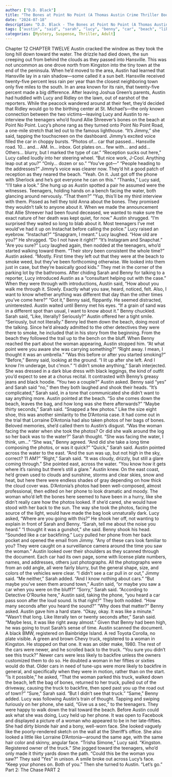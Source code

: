 ```yaml
---
author: ["D.D. Black"]
title: "The Bones at Point No Point (A Thomas Austin Crime Thriller Book 1) - Chapter 13"
date: "2024-07-18"
description: "D.D. Black - The Bones at Point No Point (A Thomas Austin Crime Thriller Book 1)"
tags: ["austin", "said", "sarah", "lucy", "benny", "car", "beach", "like", "phone", "woman", "water", "photo", "teenager", "time", "truck", "long", "around", "would", "bone", "point", "jimmy", "right", "asked", "looked", "know"]
categories: [Mystery, Suspense, Thriller, Adult]
---
```


Chapter 12
CHAPTER TWELVE
Austin cracked the window as they took the long hill down toward the water. The drizzle had died down, the sun creeping out from behind the clouds as they passed into Hansville. This was not uncommon as one drove north from Kingston into the tiny town at the end of the peninsula. When he’d moved to the area, Austin had learned that Hansville lay in a rain shadow—some called it a sun belt. Hansville received twenty-five percent less rain per year than the closest neighboring town only five miles to the south. In an area known for its rain, that twenty-five percent made a big difference.
After leaving Joshua Green’s parents, Austin had huddled with Lucy and Ridley on the lawn, out of earshot of the reporters. While the peacock wandered around at their feet, they’d decided that Ridley would go to the birthing center at St. Michael’s—the only known connection between the two victims—leaving Lucy and Austin to re-interview the teenagers who’d found Allie Shreever’s bones on the beach at Point No Point.
Lucy’s phone rang as they turned onto Point No Point Road, a one-mile stretch that led out to the famous lighthouse. “It’s Jimmy,” she said, tapping the touchscreen on the dashboard.
Jimmy’s excited voice filled the car in choppy bursts. “Photos of… car that passed… Hansville road. 10… and… AM. In… inbox. Got plates on… few with… and add… Others… blurry, but I marked the type of car.”
“Reception sucks out here,” Lucy called loudly into her steering wheel. “But nice work, J-Cool. Anything leap out at you?”
“Only… dozen or so.”
“You’ve got—”
“People heading to the addresses?” Jimmy’s voice was clearer now. They’d hit a good patch of reception as they neared the beach. “Yeah. On it. Just got off the phone with Sherlock and he’s got everyone he can on this.”
“Thanks,” Lucy said, “I’ll take a look.” She hung up as Austin spotted a pair he assumed were the witnesses. Teenagers, holding hands on a bench facing the water, both glancing around nervously. “That them?”
“Yup, this’ll be my third interview with them. Pissed as hell they told Anna about the bones. They promised they wouldn’t talk to anyone about it. When we made the announcement that Allie Shreever had been found deceased, we wanted to make sure the exact nature of her death was kept quiet, for now.”
Austin shrugged. “I’m surprised they waited so long to blab about it. Most teenagers I’ve met would’ve had it up on Instachat before calling the police.”
Lucy raised an eyebrow. “Instachat?”
“Snapgram, I meant.”
Lucy laughed. “How old are you?”
He shrugged. “Do I not have it right?”
“It’s Instagram and Snapchat.”
“Are you sure?”
Lucy laughed again, then nodded at the teenagers, who’d started walking toward them.
“Their story been consistent the whole time?” Austin asked.
“Mostly. First time they left out that they were at the beach to smoke weed, but they’ve been forthcoming otherwise. We looked into them just in case, but they’re basically good kids.”
They met in the corner of the parking lot by the bathrooms. After chiding Sarah and Benny for talking to a reporter, Lucy introduced Austin as a “consultant helping out with the case.”
When they were through with introductions, Austin said, “How about you walk me through it. Slowly. Exactly what you saw, heard, noticed, felt. Also, I want to know whether anything was different that day than the other times you’ve come here?”
“Got it,” Benny said, flippantly. He seemed distracted, uninterested.
Austin waited until Benny met his eyes. “If a grain of sand was in a different spot than usual, I want to know about it.”
Benny chuckled.
Sarah said, “Like, literally? Seriously?”
Austin offered her a tight smile. “Seriously, but not literally.”
Benny led them down the beach, doing most of the talking. Since he’d already admitted to the other detectives they were there to smoke, he included that in his story from the beginning. From the beach they followed the trail up to the bench on the bluff.
When Benny reached the part about the woman appearing, Austin stopped him. “At what point were you aware she was carrying something?”
“Right away. I mean, I thought it was an umbrella.”
“Was this before or after you started smoking?”
“Before,” Benny said, looking at the ground. “I lit up after she left. And I know I’m underage, but c’mon.”
“I didn’t smoke anything,” Sarah interjected. She was dressed in a dark blue dress with black leggings, the kind of outfit you’d expect to see at a chorus recital. It contrasted with Benny’s greasy jeans and black hoodie.
“You two a couple?” Austin asked.
Benny said “yes” and Sarah said “no,” then they both laughed and shook their heads.
“It’s complicated,” Sarah said, in a tone that communicated she didn’t want to say anything more.
Austin pointed at the beach. “So she comes down the beach, leaves the bag, and how long was she there afterwards?”
“Maybe thirty seconds,” Sarah said. “Snapped a few photos.”
Like the size eight shoe, this was another similarity to the D’Antonia case. It had come out in the trial that Lorraine D’Antonia had also taken photos of her bags of bones. Beloved memories, she’d called them to Austin’s disgust. “Was the woman facing the water when she took the photos? Or did she walk around the log so her back was to the water?”
Sarah thought. “She was facing the water, I think, um…”
“She was,” Benny agreed.
“And did she take a long time composing the photos, or was it quick?”
“Quick,” Sarah said.
Austin pointed across the water to the east. “And the sun was up, but not high in the sky, correct? 11 AM?”
“Right,” Sarah said. “It was cloudy, drizzly, but still a glare coming through.” She pointed east, across the water. “You know how it gets where it’s raining but there’s still a glare.”
Austin knew. On the east coast, he’d grown used to clouds and sunshine, storms and clear skies, snow and heat, but here there were endless shades of gray depending on how thick the cloud cover was.
D’Antonia’s photos had been well-composed, almost professional, then edited on her phone to look dramatic and moody. The woman who’d left the bones here seemed to have been in a hurry, like she didn’t really care how the photos looked. If she’d cared, she would have stood with her back to the sun. The way she took the photos, facing the source of the light, would have made the bag look unnaturally dark.
Lucy asked, “Where are you going with this?”
He shook her off, not wanting to explain in front of Sarah and Benny. “Sarah, tell me about the noise you heard.”
“I thought it was a gunshot,” she said.
Benny shook his head. “Sounded like a car backfiring.”
Lucy pulled her phone from her back pocket and opened the email from Jimmy. “Any of these cars look familiar to you? They were caught on a surveillance camera around the time you saw the woman.”
Austin looked over their shoulders as they scanned through the document. Each car had its own page, some with license plate numbers, names, and addresses, others just photographs. All the photographs were from an odd angle, all were fairly blurry, but the general shape, size, and colors of the vehicles were clear.
“I didn’t see a car pull in or out,” Jimmy said.
“Me neither,” Sarah added. “And I know nothing about cars.”
“But maybe you’ve seen them around town,” Austin said, “or maybe you saw a car when you were on the bluff?”
“Sorry,” Sarah said.
“According to Detective O’Rourke here,” Austin said, taking the phone, “you heard a car pass soon after the loud sound. Is that right?”
They both nodded.
“How many seconds after you heard the sound?”
“Why does that matter?” Benny asked.
Austin gave him a hard stare.
“Okay, okay. It was like a minute.”
“Wasn’t that long. Like literally ten or twenty seconds after,” Sarah said. “Maybe less, it was like right away almost.”
Given that Benny had been high, he was going to trust Sarah’s sense of time.
Austin scanned the document. A black BMW, registered on Bainbridge Island. A red Toyota Corolla, no plate visible. A green and brown Chevy truck, registered to a woman in Kingston. He stopped on that one. It was an older make, 1980. The rest of the cars were newer, and he scrolled back to the truck. “You sure you didn’t see this truck?”
Newer cars were less likely to backfire unless the owners customized them to do so. He doubted a woman in her fifties or sixties would do that. Older cars in need of tune-ups were more likely to backfire in general, and specifically when they were in motion, rather than on the start. “Is it possible,” he asked, “That the woman parked this truck, walked down the beach, left the bag of bones, returned to her truck, pulled out of the driveway, causing the truck to backfire, then sped past you up the road out of town?”
“Sure,” Sarah said. “But I didn’t see that truck.”
“Same,” Benny added.
Lucy was following Austin’s train of thought. Tapping and swiping furiously on her phone, she said, “Give us a sec,” to the teenagers.
They were happy to walk down the trail toward the beach.
Before Austin could ask what she was doing, Lucy held up her phone. It was open to Facebook and displayed a picture of a woman who appeared to be in her late-fifties. She had dirty blonde hair and a bony, well-worn face. She looked vaguely like the poorly-rendered sketch on the wall at the Sheriff’s office. She also looked a little like Lorraine D’Antonia—around the same age, with the same hair color and skinny, angular face.
“Trisha Simone,” Lucy said. “Kingston. Registered owner of the truck.”
She jogged toward the teenagers, who’d only made it thirty yards down the path. “Could this be the woman you saw?”
They said “Yes” in unison.
A smile broke out across Lucy’s face. “Keep your phones on. Both of you.” Then she turned to Austin. “Let’s go.”
Part 2: The Chase
PART 2